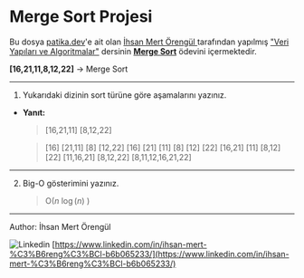 # Merge Sort Projesi

Bu dosya [patika.dev](https://www.patika.dev/tr)'e ait olan [İhsan Mert Örengül ](https://www.linkedin.com/in/ihsan-mert-%C3%B6reng%C3%BCl-b6b065233/)tarafından yapılmış ["Veri Yapıları ve Algoritmalar"](https://app.patika.dev/courses/veri-yapilari-ve-algoritmalar/) dersinin  [**Merge Sort**](https://app.patika.dev/courses/veri-yapilari-ve-algoritmalar/merge-sort-proje) ödevini içermektedir.

**[16,21,11,8,12,22]** -> Merge Sort
***
1. Yukarıdaki dizinin sort türüne göre aşamalarını yazınız.

- **Yanıt:** 

    >[16,21,11] [8,12,22]
    
    >[16] [21,11] [8] [12,22]
    >[16] [21] [11] [8] [12] [22]
    >[16,21] [11] [8,12] [22]
    >[11,16,21] [8,12,22]
    >[8,11,12,16,21,22]
    
***
2. Big-O gösterimini yazınız.

    > O(*n* $\log(n)$ )
***
Author: İhsan Mert Örengül

![Linkedin](https://icons.iconarchive.com/icons/graphics-vibe/simple-rounded-social/24/linkedin-icon.png) [https://www.linkedin.com/in/ihsan-mert-%C3%B6reng%C3%BCl-b6b065233/](https://www.linkedin.com/in/ihsan-mert-%C3%B6reng%C3%BCl-b6b065233/)

